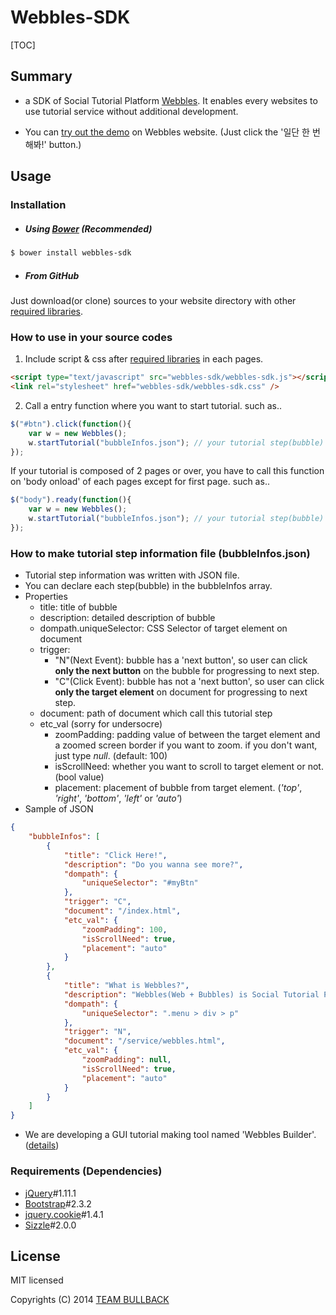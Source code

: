# Webbles-SDK

[TOC]

## Summary

- a SDK of Social Tutorial Platform [Webbles](https://webbles.net/). It enables every websites to use tutorial service without additional development.

- You can [try out the demo](https://webbles.net) on Webbles website. (Just click the '일단 한 번 해봐!' button.)

## Usage

### Installation

- ##### Using [Bower](http://bower.io/) (Recommended)
```bash
$ bower install webbles-sdk
```

- ##### From GitHub
Just download(or clone) sources to your website directory with other [required  libraries](#req).

### How to use in your source codes

1. Include script & css after [required  libraries](#req) in each pages.
```html
<script type="text/javascript" src="webbles-sdk/webbles-sdk.js"></script>
<link rel="stylesheet" href="webbles-sdk/webbles-sdk.css" />
```

2. Call a entry function where you want to start tutorial. such as..
```javascript
$("#btn").click(function(){
	var w = new Webbles();
	w.startTutorial("bubbleInfos.json"); // your tutorial step(bubble) information file path
});
```
If your tutorial is composed of 2 pages or over, you have to call this function on 'body onload' of each pages except for first page. such as..
```javascript
$("body").ready(function(){
	var w = new Webbles();
	w.startTutorial("bubbleInfos.json"); // your tutorial step(bubble) information file path
});
```


### How to make tutorial step information file (bubbleInfos.json)
- Tutorial step information was written with JSON file.
- You can declare each step(bubble) in the bubbleInfos array.
- Properties
	- title: title of bubble
	- description: detailed description of bubble
	- dompath.uniqueSelector: CSS Selector of target element on document
	- trigger:
		- "N"(Next Event): bubble has a 'next button', so user can click **only the next button** on the bubble for progressing to next step.
		- "C"(Click Event): bubble has not a 'next button', so user can click **only the target element** on document for progressing to next step.
	- document: path of document which call this tutorial step 
	- etc_val (sorry for undersocre)
		- zoomPadding: padding value of between the target element and a zoomed screen border if you want to zoom. if you don't want, just type *null*. (default: 100)
		- isScrollNeed: whether you want to scroll to target element or not. (bool value)
		- placement: placement of bubble from target element. (*'top'*, *'right'*, *'bottom'*, *'left'* or *'auto'*)
- Sample of JSON
```json
{
	"bubbleInfos": [
		{
			"title": "Click Here!",
			"description": "Do you wanna see more?",
			"dompath": {
				"uniqueSelector": "#myBtn"
			},
			"trigger": "C",
			"document": "/index.html",
			"etc_val": {
				"zoomPadding": 100,
				"isScrollNeed": true,
				"placement": "auto"
			}
		},
        {
			"title": "What is Webbles?",
			"description": "Webbles(Web + Bubbles) is Social Tutorial Platform!",
			"dompath": {
				"uniqueSelector": ".menu > div > p"
			},
			"trigger": "N",
			"document": "/service/webbles.html",
			"etc_val": {
				"zoomPadding": null,
				"isScrollNeed": true,
				"placement": "auto"
			}
		}
	]
}
```
- We are developing a GUI tutorial making tool named 'Webbles Builder'. ([details](https://webbles.net/intro/))


<a name="req"></a>
### Requirements (Dependencies)
- [jQuery](http://jquery.com/)#1.11.1
- [Bootstrap](http://getbootstrap.com/)#2.3.2
- [jquery.cookie](https://github.com/carhartl/jquery-cookie)#1.4.1
- [Sizzle](http://sizzlejs.com/)#2.0.0

## License

MIT licensed

Copyrights (C) 2014 [TEAM BULLBACK](mailto:teambullback@gmail.com)